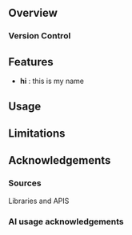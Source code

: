 ## Overview

### Version Control

## Features
- **hi** : this is my name

## Usage

## Limitations

## Acknowledgements

### Sources
Libraries and APIS

### AI usage acknowledgements